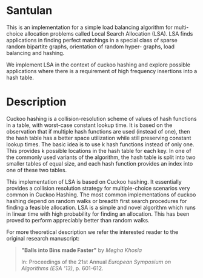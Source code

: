 Santulan
========

This is an implementation for a simple load balancing algorithm for multi-choice allocation problems called Local Search Allocation (LSA). LSA finds applications in finding perfect matchings in a special class of sparse random bipartite graphs, orientation of random hyper- graphs, load balancing and hashing.

We implement LSA in the context of cuckoo hashing and explore possible applications where there is a requirement of high frequency insertions into a hash table.

Description
===========

Cuckoo hashing is a collision-resolution scheme of values of hash functions in a table, with worst-case constant lookup time. It is based on the observation that if multiple hash functions are used (instead of one), then the hash table has a better space utilization while still preserving constant lookup times. The basic idea is to use k hash functions instead of only one. This provides k possible locations in the hash table for each key. In one of the commonly used variants of the algorithm, the hash table is split into two smaller tables of equal size, and each hash function provides an index into one of these two tables.


This implementation of LSA is based on Cuckoo hashing. It essentially provides a collision resolution strategy for multiple-choice scenarios very common in Cuckoo Hashing. The most common implementations of cuckoo hashing depend on random walks or breadth first search procedures for finding a feasible allocation. LSA is a simple and novel algorithm which runs in linear time with high probability for finding an allocation. This has been proved to perform appreciably better than random walks. 

For more theoretical description we refer the interested reader to the original research manuscript:

>**"Balls into Bins made Faster"**
> by *Megha Khosla*
>
> In: Proceedings of the 21st Annual *European Symposium on Algorithms (ESA '13)*, p. 601-612.




